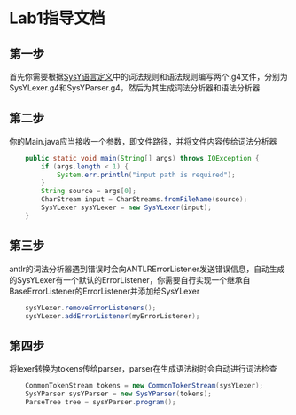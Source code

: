 # Lab1指导文档
## 第一步
首先你需要根据[SysY语言定义](https://github.com/courses-at-nju-by-hfwei/compilers-lab-docs/raw/main/docs/docs/SysY%E8%AF%AD%E8%A8%80%E5%AE%9A%E4%B9%89.pdf)中的词法规则和语法规则编写两个.g4文件，分别为SysYLexer.g4和SysYParser.g4，然后为其生成词法分析器和语法分析器

## 第二步
你的Main.java应当接收一个参数，即文件路径，并将文件内容传给词法分析器
```java 
    public static void main(String[] args) throws IOException {
        if (args.length < 1) {
            System.err.println("input path is required");
        }
        String source = args[0];
        CharStream input = CharStreams.fromFileName(source);
        SysYLexer sysYLexer = new SysYLexer(input);
    }
```
## 第三步
antlr的词法分析器遇到错误时会向ANTLRErrorListener发送错误信息，自动生成的SysYLexer有一个默认的ErrorListener，你需要自行实现一个继承自BaseErrorListener的ErrorListener并添加给SysYLexer
```java 
    sysYLexer.removeErrorListeners();
    sysYLexer.addErrorListener(myErrorListener);
```

## 第四步
将lexer转换为tokens传给parser，parser在生成语法树时会自动进行词法检查
```java 
    CommonTokenStream tokens = new CommonTokenStream(sysYLexer);
    SysYParser sysYParser = new SysYParser(tokens);
    ParseTree tree = sysYParser.program();
```